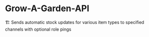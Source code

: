 # Grow-A-Garden-API
🏗️ Sends automatic stock updates for various item types to specified channels with optional role pings

